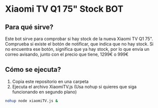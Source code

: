 # Xiaomi TV Q1 75" Stock BOT

## Para qué sirve?

Este bot sirve para comprobar si hay stock de la nueva Xiaomi TV Q1 75". Comprueba si existe el botón de notificar, que indica que no hay stock. Si no encuentra ese botón, significa que ya hay stock, por lo que envía un correo avisando, junto con el precio que tiene, 1299€ o 999€

## Cómo se ejecuta?

1. Copia este repositorio en una carpeta
2. Ejecuta el archivo XiaomiTV.js (Usa nohup si quieres que siga funcionando en segundo plano)

```bash
nohup node xiaomiTV.js &
```


